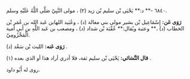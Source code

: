 ٦٨٤٠ -** د:** يَحْيَى بْن سليم بْن زيد (٢) ، مولى النَّبِيّ صَلَّى اللَّهُ عَلَيْهِ وسلم.

**رَوَى عَن:** إِسْمَاعِيل بْن بشير مولى بني مغالة (د) ، وعُبَيد اللهابن عَبد الله بن عُمَر بْن الخطاب (د) ،** وعتبة ويُقال:** عُقْبَة بْن شداد (د) ، ومصعب بن عَبد اللَّهِ بن أَبي أمية الْمَخْزُومِيّ.

**رَوَى عَنه:** الليث بْن سَعْد (د) .

**قال النَّسَائي:** يَحْيَى بْن سليم ثقة، فلا أدري أراد هذا أو الذي بعده (١) .

روى له أَبُو داود.